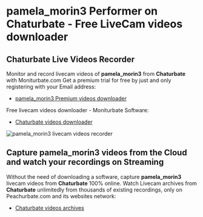 # pamela_morin3 Performer on Chaturbate - Free LiveCam videos downloader

## Chaturbate Live Videos Recorder

Monitor and record livecam videos of **pamela_morin3** from **Chaturbate** with Moniturbate.com
Get a premium trial for free by just and only registering with your Email address:
* [pamela_morin3 Premium videos downloader](https://moniturbate.com/request-demo-licence-key.html)

Free livecam videos downloader - Moniturbate Software:
* [Chaturbate videos downloader](https://moniturbate.com/moniturbate-download-software.html)

![pamela_morin3 livecam videos recorder](https://peachurnet.com/templates/moniturbate-software.png)


## Capture pamela_morin3 videos from the Cloud and watch your recordings on Streaming

Without the need of downloading a software, capture **pamela_morin3** livecam videos from **Chaturbate** 100% online.
Watch Livecam archives from **Chaturbate** unlimitedly from thousands of existing recordings, only on Peachurbate.com and its websites network:
* [Chaturbate videos archives](https://peachurnet.com/)